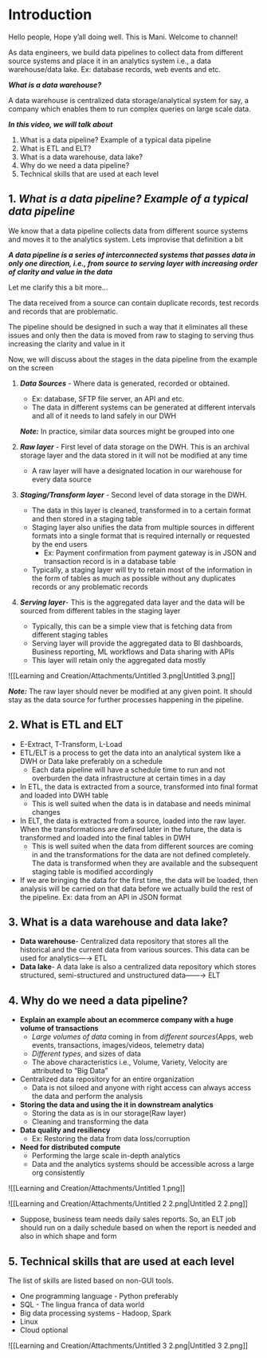 # **Introduction**

Hello people, Hope y’all doing well. This is Mani. Welcome to channel!

As data engineers, we build data pipelines to collect data from different source systems and place it in an analytics system i.e., a data warehouse/data lake. Ex: database records, web events and etc.

  

_**What is a data warehouse?**_

A data warehouse is centralized data storage/analytical system for say, a company which enables them to run complex queries on large scale data.

  

_**In this video, we will talk about**_

1. What is a data pipeline? Example of a typical data pipeline
2. What is ETL and ELT?
3. What is a data warehouse, data lake?
4. Why do we need a data pipeline?
5. Technical skills that are used at each level

  

## 1. _**What is a data pipeline? Example of a typical data pipeline**_

We know that a data pipeline collects data from different source systems and moves it to the analytics system. Lets improvise that definition a bit

_**A data pipeline is a series of interconnected systems that passes data in only one direction, i.e., from source to serving layer with increasing order of clarity and value in the data**_

  

Let me clarify this a bit more…

The data received from a source can contain duplicate records, test records and records that are problematic.

The pipeline should be designed in such a way that it eliminates all these issues and only then the data is moved from raw to staging to serving thus increasing the clarity and value in it

  

Now, we will discuss about the stages in the data pipeline from the example on the screen

1. _**Data Sources**_ - Where data is generated, recorded or obtained.
    
    - Ex: database, SFTP file server, an API and etc.
    - The data in different systems can be generated at different intervals and all of it needs to land safely in our DWH
    
    _**Note:**_ In practice, similar data sources might be grouped into one
    
      
    
2. _**Raw layer**_ - First level of data storage on the DWH. This is an archival storage layer and the data stored in it will not be modified at any time
    
    - A raw layer will have a designated location in our warehouse for every data source
    
      
    
3. _**Staging/Transform layer**_ - Second level of data storage in the DWH.
    
    - The data in this layer is cleaned, transformed in to a certain format and then stored in a staging table
    - Staging layer also unifies the data from multiple sources in different formats into a single format that is required internally or requested by the end users
        - Ex: Payment confirmation from payment gateway is in JSON and transaction record is in a database table
    - Typically, a staging layer will try to retain most of the information in the form of tables as much as possible without any duplicates records or any problematic records
    
      
    
4. _**Serving layer**_- This is the aggregated data layer and the data will be sourced from different tables in the staging layer
    
    - Typically, this can be a simple view that is fetching data from different staging tables
    - Serving layer will provide the aggregated data to BI dashboards, Business reporting, ML workflows and Data sharing with APIs
    - This layer will retain only the aggregated data mostly
    
      
    

![[Learning and Creation/Attachments/Untitled 3.png|Untitled 3.png]]

  

_**Note:**_ The raw layer should never be modified at any given point. It should stay as the data source for further processes happening in the pipeline.

## **2. What is ETL and ELT**

- E-Extract, T-Transform, L-Load
- ETL/ELT is a process to get the data into an analytical system like a DWH or Data lake preferably on a schedule
    - Each data pipeline will have a schedule time to run and not overburden the data infrastructure at certain times in a day
- In ETL, the data is extracted from a source, transformed into final format and loaded into DWH table
    - This is well suited when the data is in database and needs minimal changes
- In ELT, the data is extracted from a source, loaded into the raw layer. When the transformations are defined later in the future, the data is transformed and loaded into the final tables in DWH
    - This is well suited when the data from different sources are coming in and the transformations for the data are not defined completely. The data is transformed when they are available and the subsequent staging table is modified accordingly
- If we are bringing the data for the first time, the data will be loaded, then analysis will be carried on that data before we actually build the rest of the pipeline. Ex: data from an API in JSON format

## **3. What is a data warehouse and data lake?**

- **Data warehouse**- Centralized data repository that stores all the historical and the current data from various sources. This data can be used for analytics—→ ETL
- **Data lake**- A data lake is also a centralized data repository which stores structured, semi-structured and unstructured data——→ ELT

## **4. Why do we need a data pipeline?**

- **Explain an example about an ecommerce company with a huge volume of transactions**
    - _Large volumes of data_ coming in from _different sources_(Apps, web events, transactions, images/videos, telemetry data)
    - _Different types_, and sizes of data
    - The above characteristics i.e., Volume, Variety, Velocity are attributed to “Big Data”
- Centralized data repository for an entire organization
    - Data is not siloed and anyone with right access can always access the data and perform the analysis
- **Storing the data and using the it in downstream analytics**
    - Storing the data as is in our storage(Raw layer)
    - Cleaning and transforming the data
- **Data quality and resiliency**
    - Ex: Restoring the data from data loss/corruption
- **Need for distributed compute**
    - Performing the large scale in-depth analytics
    - Data and the analytics systems should be accessible across a large org consistently

![[Learning and Creation/Attachments/Untitled 1.png]]

  

![[Learning and Creation/Attachments/Untitled 2 2.png|Untitled 2 2.png]]

- Suppose, business team needs daily sales reports. So, an ELT job should run on a daily schedule based on when the report is needed and also in which shape and form

## 5. **Technical skills that are used at each level**

The list of skills are listed based on non-GUI tools.

- One programming language - Python preferably
- SQL - The lingua franca of data world
- Big data processing systems - Hadoop, Spark
- Linux
- Cloud optional

![[Learning and Creation/Attachments/Untitled 3 2.png|Untitled 3 2.png]]
